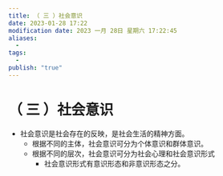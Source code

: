 ```yaml
---
title: （ 三 ）社会意识
date: 2023-01-28 17:22
modification date: 2023 一月 28日 星期六 17:22:45
aliases:
  - 
tags:
  - 
publish: "true"
---
```


# （ 三 ）社会意识

- 社会意识是社会存在的反映，是社会生活的精神方面。
	- 根据不同的主体，社会意识可分为个体意识和群体意识。
	- 根据不同的层次，社会意识可分为社会心理和社会意识形式
		- 社会意识形式有意识形态和非意识形态之分。